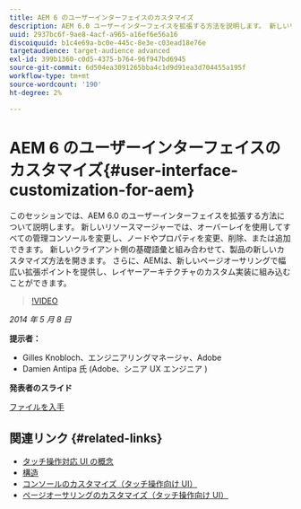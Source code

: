 ```yaml
---
title: AEM 6 のユーザーインターフェイスのカスタマイズ
description: AEM 6.0 ユーザーインターフェイスを拡張する方法を説明します。 新しいリソースマージャーでは、オーバーレイを使用してすべての管理コンソールを変更し、ノードやプロパティを変更、削除、または追加できます。
uuid: 2937bc6f-9ae8-4acf-a965-a16ef6e56a16
discoiquuid: b1c4e69a-bc0e-445c-8e3e-c03ead18e76e
targetaudience: target-audience advanced
exl-id: 399b1360-c0d5-4375-b764-96f947bd6945
source-git-commit: 6d504ea3091265bba4c1d9d91ea3d704455a195f
workflow-type: tm+mt
source-wordcount: '190'
ht-degree: 2%

---
```


# AEM 6 のユーザーインターフェイスのカスタマイズ{#user-interface-customization-for-aem}

このセッションでは、AEM 6.0 のユーザーインターフェイスを拡張する方法について説明します。 新しいリソースマージャーでは、オーバーレイを使用してすべての管理コンソールを変更し、ノードやプロパティを変更、削除、または追加できます。 新しいクライアント側の基礎語彙と組み合わせて、製品の新しいカスタマイズ方法を開きます。 さらに、AEMは、新しいページオーサリングで幅広い拡張ポイントを提供し、レイヤーアーキテクチャのカスタム実装に組み込むことができます。

>[!VIDEO](https://video.tv.adobe.com/v/19519/?quality=9)

*2014 年 5 月 8 日*

**提示者：**

* Gilles Knobloch、エンジニアリングマネージャ、Adobe
* Damien Antipa 氏 (Adobe、シニア UX エンジニア )

**発表者のスライド**

[ファイルを入手](assets/user-interface-customization-for-aem6.pdf)

## 関連リンク {#related-links}

* [タッチ操作対応 UI の概念](http://docs.adobe.com/docs/en/aem/6-0/develop/the-basics/touch-ui-concepts.html)
* [構造](http://docs.adobe.com/docs/en/aem/6-0/develop/the-basics/touch-ui-structure.html)
* [コンソールのカスタマイズ（タッチ操作向け UI）](http://docs.adobe.com/docs/en/aem/6-0/develop/extending/customizing-consoles-touch.html)
* [ページオーサリングのカスタマイズ（タッチ操作向け UI）](http://docs.adobe.com/docs/en/aem/6-0/develop/extending/customizing-page-authoring-touch.html)
